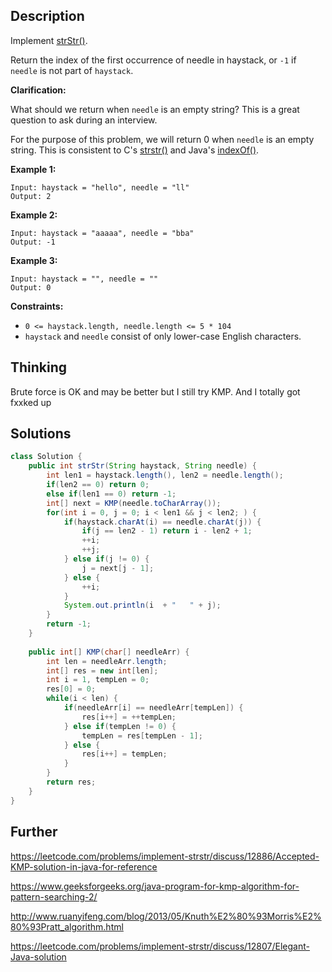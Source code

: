 ## Description

Implement [strStr()](http://www.cplusplus.com/reference/cstring/strstr/).

Return the index of the first occurrence of needle in haystack, or `-1` if `needle` is not part of `haystack`.

**Clarification:**

What should we return when `needle` is an empty string? This is a great question to ask during an interview.

For the purpose of this problem, we will return 0 when `needle` is an empty string. This is consistent to C's [strstr()](http://www.cplusplus.com/reference/cstring/strstr/) and Java's [indexOf()](https://docs.oracle.com/javase/7/docs/api/java/lang/String.html#indexOf(java.lang.String)).

 

**Example 1:**

```
Input: haystack = "hello", needle = "ll"
Output: 2
```

**Example 2:**

```
Input: haystack = "aaaaa", needle = "bba"
Output: -1
```

**Example 3:**

```
Input: haystack = "", needle = ""
Output: 0
```

 

**Constraints:**

- `0 <= haystack.length, needle.length <= 5 * 104`
- `haystack` and `needle` consist of only lower-case English characters.

## Thinking

Brute force is OK and may be better but I still try KMP. And I totally got fxxked up

## Solutions

~~~java
class Solution {
    public int strStr(String haystack, String needle) {
        int len1 = haystack.length(), len2 = needle.length();
        if(len2 == 0) return 0;
        else if(len1 == 0) return -1;
        int[] next = KMP(needle.toCharArray());
        for(int i = 0, j = 0; i < len1 && j < len2; ) {
            if(haystack.charAt(i) == needle.charAt(j)) {
                if(j == len2 - 1) return i - len2 + 1;
                ++i;
                ++j;
            } else if(j != 0) {
                j = next[j - 1];
            } else {
                ++i;
            }
            System.out.println(i  + "   " + j);
        }
        return -1;
    }
    
    public int[] KMP(char[] needleArr) {
        int len = needleArr.length;
        int[] res = new int[len];
        int i = 1, tempLen = 0;
        res[0] = 0;
        while(i < len) {
            if(needleArr[i] == needleArr[tempLen]) {
                res[i++] = ++tempLen;
            } else if(tempLen != 0) {
                tempLen = res[tempLen - 1];
            } else {
                res[i++] = tempLen;
            }
        }
        return res;
    }
}
~~~



## Further

https://leetcode.com/problems/implement-strstr/discuss/12886/Accepted-KMP-solution-in-java-for-reference

https://www.geeksforgeeks.org/java-program-for-kmp-algorithm-for-pattern-searching-2/

http://www.ruanyifeng.com/blog/2013/05/Knuth%E2%80%93Morris%E2%80%93Pratt_algorithm.html

https://leetcode.com/problems/implement-strstr/discuss/12807/Elegant-Java-solution